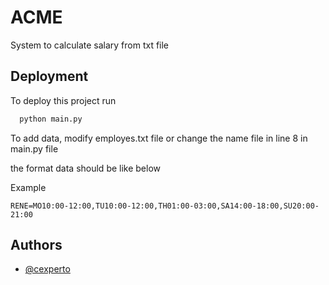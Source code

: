 
#  ACME

System to calculate salary from txt file

## Deployment

To deploy this project run

```bash
  python main.py
```

To add data, modify employes.txt file or 
change the name file in line 8 in main.py file

the format data should be like below

Example

    RENE=MO10:00-12:00,TU10:00-12:00,TH01:00-03:00,SA14:00-18:00,SU20:00-21:00


## Authors

- [@cexperto](https://www.github.com/cexperto)

